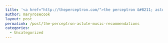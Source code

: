 ```yaml
---
title: '<a href="http://theperceptron.com/">the perceptron &#8211; astute music recommendations</a>'
author: maryrosecook
layout: post
permalink: /post/the-perceptron-astute-music-recommendations
categories:
  - Uncategorized
---
```

